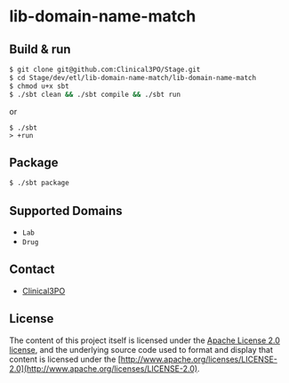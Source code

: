 # lib-domain-name-match #

## Build & run ##

```sh
$ git clone git@github.com:Clinical3PO/Stage.git
$ cd Stage/dev/etl/lib-domain-name-match/lib-domain-name-match
$ chmod u+x sbt
$ ./sbt clean && ./sbt compile && ./sbt run
```
or
```
$ ./sbt
> +run
```

## Package ##

```sh
$ ./sbt package
```

## Supported Domains ##

* `Lab`
* `Drug`


## Contact ##

- [Clinical3PO](http://www.clinical3po.org)

## License

The content of this project itself is licensed under the [Apache License 2.0 license](http://www.apache.org/licenses/LICENSE-2.0), and the underlying source code used to format and display that content is licensed under the [http://www.apache.org/licenses/LICENSE-2.0](http://www.apache.org/licenses/LICENSE-2.0).

